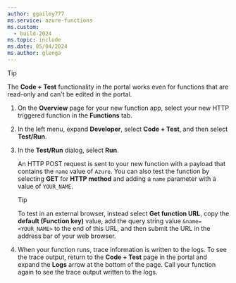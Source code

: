 ```yaml
---
author: ggailey777
ms.service: azure-functions
ms.custom:
  - build-2024
ms.topic: include
ms.date: 05/04/2024
ms.author: glenga
---
```

> [!TIP]
> The **Code + Test** functionality in the portal works even for functions that are read-only and can't be edited in the portal.

1. On the **Overview** page for your new function app, select your new HTTP triggered function in the **Functions** tab.

1. In the left menu, expand **Developer**, select **Code + Test**, and then select **Test/Run**.

1. In the **Test/Run** dialog, select **Run**. 

    An HTTP POST request is sent to your new function with a payload that contains the `name` value of `Azure`. You can also test the function by selecting **GET** for **HTTP method** and adding a `name` parameter with a value of `YOUR_NAME`. 

    >[!TIP]
    >To test in an external browser, instead select **Get function URL**, copy the **default (Function key)** value, add the query string value `&name=<YOUR_NAME>` to the end of this URL, and then submit the URL in the address bar of your web browser.

1. When your function runs, trace information is written to the logs. To see the trace output, return to the **Code + Test** page in the portal and expand the **Logs** arrow at the bottom of the page. Call your function again to see the trace output written to the logs.
